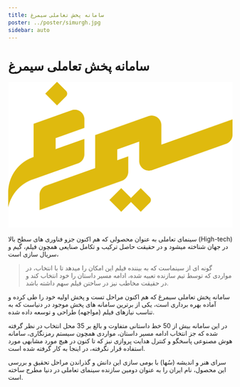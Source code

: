 ```yaml
---
title: سامانه پخش تعاملی سیمرغ
poster: ../poster/simurgh.jpg
sidebar: auto
---
```


# سامانه پخش تعاملی سیمرغ

![alt text](./hero.png "سامانه پخش تعاملی سیمرغ")

سینمای تعاملی به عنوان محصولی که هم اکنون جزو فناوری های سطح بالا (High-tech) در جهان شناخته میشود و در حقیقت حاصل ترکیب و تکامل صنایعی همچون فیلم، گیم و سریال سازی است،

> گونه ای از سینماست که به بیننده فیلم این امکان را میدهد تا با انتخاب، در مواردی که توسط تیم سازنده تعبیه شده، ادامه مسیر داستان را خود انتخاب کند و در حقیقت مخاطب نیز در ساختن فیلم سهم داشته باشد.

سامانه پخش تعاملی سیمرغ که هم اکنون مراحل تست و پخش اولیه خود را طی کرده و آماده بهره برداری است، یکی از برترین سامانه های پخش موجود در دنیاست که به تناسب نیازهای فیلم (مواجهه) طراحی و توسعه داده شده.

در این سامانه بیش از 50 خط داستانی متفاوت و بالغ بر 35 محل انتخاب در نظر گرفته شده که جز انتخاب ادامه مسیر داستان، مواردی همچون سیستم رمزنگاری، سامانه هوش مصنوعی پاسخگو و کنترل هدایت پروازی نیز که تا کنون در هیچ مورد مشابهی مورد استفاده قرار نگرفته، در اینجا به کار گرفته شده است.

سرای هنر و اندیشه (سُها) با بومی سازی این دانش و گذراندن مراحل تحقیق و بررسی این محصول، نام ایران را به عنوان دومین سازنده سینمای تعاملی در دنیا مطرح ساخته است.
